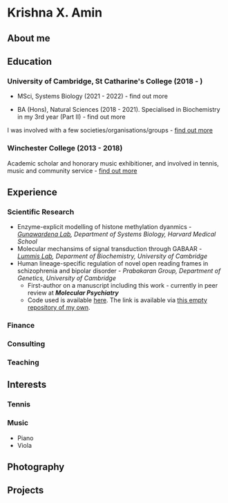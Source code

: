 # Krishna X. Amin

## About me

## Education

### University of Cambridge, St Catharine's College (2018 - )
* MSci, Systems Biology (2021 - 2022) - find out more

* BA (Hons), Natural Sciences (2018 - 2021). Specialised in Biochemistry in my 3rd year (Part II) - find out more 

I was involved with a few societies/organisations/groups - [find out more](https://krishnaxamin.github.io/uniofcambs-societies)

### Winchester College (2013 - 2018)
Academic scholar and honorary music exhibitioner, and involved in tennis, music and community service - [find out more](https://krishnaxamin.github.io/wincoll)

## Experience

### Scientific Research
* Enzyme-explicit modelling of histone methylation dyanmics - _[Gunawardena Lab](https://vcp.med.harvard.edu/), Department of Systems Biology, Harvard Medical School_
* Molecular mechansims of signal transduction through GABAAR - _[Lummis Lab](https://www.bioc.cam.ac.uk/research/lummis), Deparment of Biochemistry, University of Cambridge_ 
* Human lineage-specific regulation of novel open reading frames in schizophrenia and bipolar disorder - _Prabakaran Group, Department of Genetics, University of Cambridge_ 
  * First-author on a manuscript including this work - currently in peer review at _**Molecular Psychiatry**_ 
  * Code used is available [here](https://github.com/PrabakaranGroup/norfs_in_neuropsychiatric_disorders/tree/master/norf_har_te_association "Published repository on the Group's GitHub"). The link is available via [this empty repository of my own](https://github.com/krishnaxamin/norfs_in_scz_bd "An empty repository with the link to the repository on the Group's GitHub"). 

### Finance 

### Consulting

### Teaching

## Interests

### Tennis

### Music
* Piano 
* Viola

## Photography 

## Projects



